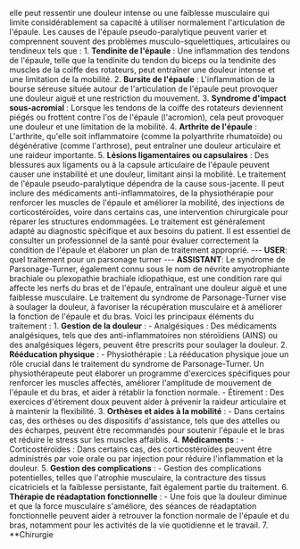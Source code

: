 elle peut ressentir une douleur intense ou une faiblesse musculaire qui limite considérablement sa capacité à utiliser normalement l'articulation de l'épaule. Les causes de l'épaule pseudo-paralytique peuvent varier et comprennent souvent des problèmes musculo-squelettiques, articulaires ou tendineux tels que : 1. **Tendinite de l'épaule** : Une inflammation des tendons de l'épaule, telle que la tendinite du tendon du biceps ou la tendinite des muscles de la coiffe des rotateurs, peut entraîner une douleur intense et une limitation de la mobilité. 2. **Bursite de l'épaule** : L'inflammation de la bourse séreuse située autour de l'articulation de l'épaule peut provoquer une douleur aiguë et une restriction du mouvement. 3. **Syndrome d'impact sous-acromial** : Lorsque les tendons de la coiffe des rotateurs deviennent piégés ou frottent contre l'os de l'épaule (l'acromion), cela peut provoquer une douleur et une limitation de la mobilité. 4. **Arthrite de l'épaule** : L'arthrite, qu'elle soit inflammatoire (comme la polyarthrite rhumatoïde) ou dégénérative (comme l'arthrose), peut entraîner une douleur articulaire et une raideur importante. 5. **Lésions ligamentaires ou capsulaires** : Des blessures aux ligaments ou à la capsule articulaire de l'épaule peuvent causer une instabilité et une douleur, limitant ainsi la mobilité. Le traitement de l'épaule pseudo-paralytique dépendra de la cause sous-jacente. Il peut inclure des médicaments anti-inflammatoires, de la physiothérapie pour renforcer les muscles de l'épaule et améliorer la mobilité, des injections de corticostéroïdes, voire dans certains cas, une intervention chirurgicale pour réparer les structures endommagées. Le traitement est généralement adapté au diagnostic spécifique et aux besoins du patient. Il est essentiel de consulter un professionnel de la santé pour évaluer correctement la condition de l'épaule et élaborer un plan de traitement approprié. --- **USER**: quel traitement pour un parsonage turner --- **ASSISTANT**: Le syndrome de Parsonage-Turner, également connu sous le nom de névrite amyotrophiante brachiale ou plexopathie brachiale idiopathique, est une condition rare qui affecte les nerfs du bras et de l'épaule, entraînant une douleur aiguë et une faiblesse musculaire. Le traitement du syndrome de Parsonage-Turner vise à soulager la douleur, à favoriser la récupération musculaire et à améliorer la fonction de l'épaule et du bras. Voici les principaux éléments du traitement : 1. **Gestion de la douleur** : - Analgésiques : Des médicaments analgésiques, tels que des anti-inflammatoires non stéroïdiens (AINS) ou des analgésiques légers, peuvent être prescrits pour soulager la douleur. 2. **Rééducation physique** : - Physiothérapie : La rééducation physique joue un rôle crucial dans le traitement du syndrome de Parsonage-Turner. Un physiothérapeute peut élaborer un programme d'exercices spécifiques pour renforcer les muscles affectés, améliorer l'amplitude de mouvement de l'épaule et du bras, et aider à rétablir la fonction normale. - Étirement : Des exercices d'étirement doux peuvent aider à prévenir la raideur articulaire et à maintenir la flexibilité. 3. **Orthèses et aides à la mobilité** : - Dans certains cas, des orthèses ou des dispositifs d'assistance, tels que des attelles ou des écharpes, peuvent être recommandés pour soutenir l'épaule et le bras et réduire le stress sur les muscles affaiblis. 4. **Médicaments** : - Corticostéroïdes : Dans certains cas, des corticostéroïdes peuvent être administrés par voie orale ou par injection pour réduire l'inflammation et la douleur. 5. **Gestion des complications** : - Gestion des complications potentielles, telles que l'atrophie musculaire, la contracture des tissus cicatriciels et la faiblesse persistante, fait également partie du traitement. 6. **Thérapie de réadaptation fonctionnelle** : - Une fois que la douleur diminue et que la force musculaire s'améliore, des séances de réadaptation fonctionnelle peuvent aider à retrouver la fonction normale de l'épaule et du bras, notamment pour les activités de la vie quotidienne et le travail. 7. **Chirurgie